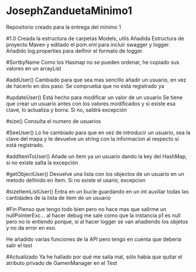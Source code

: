 # JosephZanduetaMinimo1
Repositorio creado para la entrega del mínimo 1 

#1.0
Creada la estructura de carpetas Models, utils
Añadida Estructura de proyecto Maven y editado el pom.xml para incluir swagger y logger.
Añadido log.properties para deifinir el formato de logger.

#SortbyName
Como los Hasmap no se pueden ordenar, he copiado sus valores en un arrayList

#addUser()
Cambiado para que sea mas sencillo añadir un usuario, en vez de hacerlo en dos paso. Se comprueba que no está registrado ya

#updateUser()
Está hecho para modificar un valor de un usuario
Se tiene que crear un usuario antes con los valores modificados y si existe esa clave, lo actualiza y borra. Si no, saldrá excepción

#size()
Consulta el numero de usuarios

#SeeUser()
Lo he cambiado para que en vez de introducir un usuario, sea la clave del mapa y te devuelve un string con la informacion al respecto si está registrado.

#addItemToUser()
Añade un item ya un usuario dando la key del HashMap, si no existe salta la excepción

#getObjectUser()
Devuelve una lista con los objectos de un usuario en un metodo definido en Item. Si no existe el usario, excepcion

#sizeItemListUser()
Entra en un bucle guardando en un int auxiliar todas las cantidades de la lista de item de un usuario

#Fin
Pienso que tengo todo bien pero no hace mas que salirme un nullPointerExc... al hacer debug me sale como que la instancia p1 es null pero no lo entiendo porque, si al hacer logger se van añadiendo los objetos y no da error en eso.

He añadido varias funciones de la API pero tengo en cuenta que debería salir el test

#Actualizado
Ya he hallado por qué me salía mal, sólo había que quitar el atributo privado de GamenManager en el Test